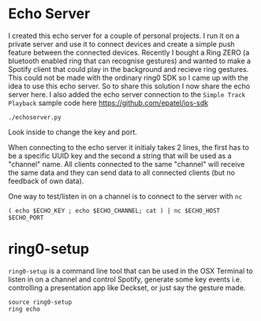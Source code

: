 # Echo Server

I created this echo server for a couple of personal projects. I run it on a private server and use it to connect devices and create a simple push feature between the connected devices. Recently I bought a Ring ZERO (a bluetooth enabled ring that can recognise gestures) and wanted to make a Spotify client that could play in the background and recieve ring gestures. This could not be made with the ordinary ring0 SDK so I came up with the idea to use this echo server. So to share this solution I now share the echo server here. I also added the echo server connection to the `Simple Track Playback` sample code here https://github.com/epatel/ios-sdk

```
./echoserver.py
```

Look inside to change the key and port.

When connecting to the echo server it initialy takes 2 lines, the first has to be a specific UUID key and the second a string that will be used as a "channel" name. All clients connected to the same "channel" will receive the same data and they can send data to all connected clients (but no feedback of own data).

One way to test/listen in on a channel is to connect to the server with `nc`

```
( echo $ECHO_KEY ; echo $ECHO_CHANNEL; cat ) | nc $ECHO_HOST $ECHO_PORT
```

# ring0-setup

`ring0-setup` is a command line tool that can be used in the OSX Terminal to listen in on a channel and control Spotify, generate some key events i.e. controlling a presentation app like Deckset, or just say the gesture made.

```
source ring0-setup
ring echo
```
